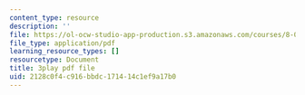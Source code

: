 ```yaml
---
content_type: resource
description: ''
file: https://ol-ocw-studio-app-production.s3.amazonaws.com/courses/8-01sc-classical-mechanics-fall-2016/2128c0f4c916bbdc171414c1ef9a17b0_0QF_uCgZW4Y.pdf
file_type: application/pdf
learning_resource_types: []
resourcetype: Document
title: 3play pdf file
uid: 2128c0f4-c916-bbdc-1714-14c1ef9a17b0
---
```

